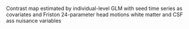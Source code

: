 Contrast map estimated by individual-level GLM with seed time series as covariates and Friston 24-parameter head motions white matter and CSF ass nuisance variables 
